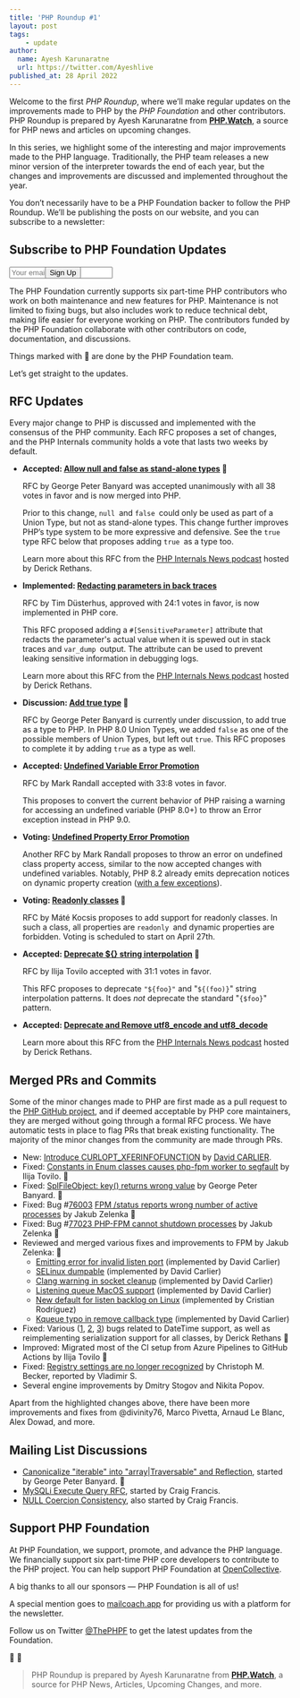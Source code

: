 ```yaml
---
title: 'PHP Roundup #1'
layout: post
tags:
    - update
author:
  name: Ayesh Karunaratne
  url: https://twitter.com/Ayeshlive
published_at: 28 April 2022
---
```


Welcome to the first _PHP Roundup_, where we’ll make regular updates on the improvements made to PHP by the _PHP Foundation_ and other contributors. PHP Roundup is prepared by Ayesh Karunaratne from **[PHP.Watch](https://php.watch)**, a source for PHP news and articles on upcoming changes.


In this series, we highlight some of the interesting and major improvements made to the PHP language. Traditionally, the PHP team releases a new minor version of the interpreter towards the end of each year, but the changes and improvements are discussed and implemented throughout the year.

You don’t necessarily have to be a PHP Foundation backer to follow the PHP Roundup. We’ll be publishing the posts on our website, and you can subscribe to a newsletter:


<div class="px-4 pt-3 pb-10 mb-6 border-b border-t -mx-4 border-gray-200">
    <div class="max-w-xl mx-auto">
        <h2 class="text-xl text-left inline-block font-semibold text-gray-800 mb-1">Subscribe to PHP Foundation Updates</h2>
        <form method="POST" action="https://php-foundation-mailcoach.com/subscribe/9be4e2bd-f9d8-475c-b00e-2dcc4cf90056" class="mt-2">
            <div class="flex items-center">
                <input placeholder="Your email address" type="email" class="w-full px-2 py-4 mr-2  bg-gray-100 shadow-inner rounded-md border border-gray-400 focus:outline-none" name="email" required>
                <button class="bg-[#7f52ff] text-gray-200 px-5 py-2 rounded shadow " style="margin-left: -7.8rem;">Sign Up</button>
            </div>
        </form>
    </div>
</div>


The PHP Foundation currently supports six part-time PHP contributors who work on both maintenance and new features for PHP. Maintenance is not limited to fixing bugs, but also includes work to reduce technical debt, making life easier for everyone working on PHP. The contributors funded by the PHP Foundation collaborate with other contributors on code, documentation, and discussions.

Things marked with 💜 are done by the PHP Foundation team.

Let’s get straight to the updates.


## RFC Updates

Every major change to PHP is discussed and implemented with the consensus of the PHP community. Each RFC proposes a set of changes, and the PHP Internals community holds a vote that lasts two weeks by default.



* **Accepted: [Allow null and false as stand-alone types](https://wiki.php.net/rfc/null-false-standalone-types) 💜**

  RFC by George Peter Banyard was accepted unanimously with all 38 votes in favor and is now merged into PHP.


  Prior to this change, `null `and `false `could only be used as part of a Union Type, but not as stand-alone types. This change further improves PHP’s type system to be more expressive and defensive. See the `true` type RFC below that proposes adding `true `as a type too.

  Learn more about this RFC from the [PHP Internals News podcast](https://phpinternals.news/99) hosted by Derick Rethans.



* **Implemented: [Redacting parameters in back traces](https://wiki.php.net/rfc/redact_parameters_in_back_traces)**

  RFC by Tim Düsterhus, approved with 24:1 votes in favor, is now implemented in PHP core.


  This RFC proposed adding a `#[SensitiveParameter]` attribute that redacts the parameter's actual value when it is spewed out in stack traces and `var_dump `output. The attribute can be used to prevent leaking sensitive information in debugging logs.

  Learn more about this RFC from the [PHP Internals News podcast](https://phpinternals.news/97) hosted by Derick Rethans.


* **Discussion: [Add true type](https://wiki.php.net/rfc/true-type) 💜**

  RFC by George Peter Banyard is currently under discussion, to add true as a type to PHP. In PHP 8.0 Union Types, we added `false` as one of the possible members of Union Types, but left out `true`. This RFC proposes to complete it by adding `true` as a type as well.


* **Accepted: [Undefined Variable Error Promotion](https://wiki.php.net/rfc/undefined_variable_error_promotion)**

  RFC by Mark Randall accepted with 33:8 votes in favor.


  This proposes to convert the current behavior of PHP raising a warning for accessing an undefined variable (PHP 8.0+) to throw an Error exception instead in PHP 9.0.


* **Voting: [Undefined Property Error Promotion](https://wiki.php.net/rfc/undefined_property_error_promotion)**

  Another RFC by Mark Randall proposes to throw an error on undefined class property access, similar to the now accepted changes with undefined variables. Notably, PHP 8.2 already emits deprecation notices on dynamic property creation ([with a few exceptions](https://php.watch/versions/8.2/dynamic-properties-deprecated#exempt)).


* **Voting: [Readonly classes](https://wiki.php.net/rfc/readonly_classes) 💜**

  RFC by Máté Kocsis proposes to add support for readonly classes. In such a class, all properties are `readonly `and dynamic properties are forbidden. Voting is scheduled to start on April 27th.

* **Accepted: [Deprecate ${} string interpolation](https://wiki.php.net/rfc/deprecate_dollar_brace_string_interpolation) 💜**

  RFC by Ilija Tovilo accepted with 31:1 votes in favor.


  This RFC proposes to deprecate `"${foo}"` and "`${(foo)}`" string interpolation patterns. It does _not_ deprecate the standard "`{$foo}`" pattern.


* **Accepted: [Deprecate and Remove utf8_encode and utf8_decode](https://wiki.php.net/rfc/remove_utf8_decode_and_utf8_encode)**

  Learn more about this RFC from the [PHP Internals News podcast](https://phpinternals.news/98) hosted by Derick Rethans.



## Merged PRs and Commits

Some of the minor changes made to PHP are first made as a pull request to the [PHP GitHub project](github.com/php/php-src), and if deemed acceptable by PHP core maintainers, they are merged without going through a formal RFC process. We have automatic tests in place to flag PRs that break existing functionality. The majority of the minor changes from the community are made through PRs.



* New: [Introduce CURLOPT_XFERINFOFUNCTION](https://github.com/php/php-src/pull/7823) by [David CARLIER](https://github.com/devnexen).
* Fixed: [Constants in Enum classes causes php-fpm worker to segfault](https://github.com/php/php-src/issues/8133) by Ilija Tovilo. 💜
* Fixed: [SplFileObject: key() returns wrong value](https://github.com/php/php-src/issues/8273) by George Peter Banyard. **💜**
* Fixed: Bug #[76003](https://bugs.php.net/bug.php?id=76003) [FPM /status reports wrong number of active processes](https://github.com/php/php-src/commit/33bb201b3eddbda0cc93c9cd1cb9adb4c77d0df2) by Jakub Zelenka **💜**
* Fixed: Bug #[77023 PHP-FPM cannot shutdown processes](https://github.com/php/php-src/commit/d8612fb6b7496a4f17e8250037a00b26623c1c77) by Jakub Zelenka **💜**
* Reviewed and merged various fixes and improvements to FPM by Jakub Zelenka: **💜**
	* [Emitting error for invalid listen port](https://github.com/php/php-src/commit/2874e5fa052d54affd31ed5eaf3e0d53c9116c93) (implemented by David Carlier)
	* [SELinux dumpable](https://github.com/php/php-src/commit/7bb2a9ff38b739d2143134b6ce0d9cc3dd9b78fe) (implemented by David Carlier)
	* [Clang warning in socket cleanup](https://github.com/php/php-src/commit/2f0918c638cbba0f5d36b9b2f3d0aa8cf95651c9) (implemented by David Carlier)
	* [Listening queue MacOS support](https://github.com/php/php-src/commit/7be195caa7589560d5e1a019e389850fdb5c8a1e) (implemented by David Carlier)
	* [New default for listen backlog on Linux](https://github.com/php/php-src/commit/1e562683cb995b9903f4d24ba9eb5bb89ae3fbfb) (implemented by Cristian Rodríguez)
	* [Kqueue typo in remove callback type](https://github.com/php/php-src/commit/ff90d42b8bc292bd7bfc532e29e5cdff242ee3e1) (implemented by David Carlier)
* Fixed: Various ([1](https://github.com/php/php-src/issues/7752), [2](https://github.com/php/php-src/issues/8101), [3](https://bugs.php.net/bug.php?id=81660)) bugs related to DateTime support, as well as reimplementing serialization support for all classes, by Derick Rethans 💜
* Improved: Migrated most of the CI setup from Azure Pipelines to GitHub Actions by Ilija Tovilo 💜
* Fixed: [Registry settings are no longer recognized](https://github.com/php/php-src/issues/8310) by Christoph M. Becker, reported by Vladimir S.
* Several engine improvements by Dmitry Stogov and Nikita Popov.

Apart from the highlighted changes above, there have been more improvements and fixes from @divinity76, Marco Pivetta, Arnaud Le Blanc, Alex Dowad, and more.


## Mailing List Discussions



* [Canonicalize "iterable" into "array|Traversable" and Reflection](https://externals.io/message/117577), started by George Peter Banyard. 💜
* [MySQLi Execute Query RFC](https://externals.io/message/117486), started by Craig Francis.
* [NULL Coercion Consistency](https://externals.io/message/117501), also started by Craig Francis.


## Support PHP Foundation

At PHP Foundation, we support, promote, and advance the PHP language. We financially support six part-time PHP core developers to contribute to the PHP project. You can help support PHP Foundation at [OpenCollective](https://opencollective.com/phpfoundation).

A big thanks to all our sponsors — PHP Foundation is all of us!

A special mention goes to [mailcoach.app](https://mailcoach.app/) for providing us with a platform for the newsletter.

Follow us on Twitter [@ThePHPF](https://twitter.com/thephpf) to get the latest updates from the Foundation.

💜️ 🐘

> PHP Roundup is prepared by Ayesh Karunaratne from **[PHP.Watch](https://php.watch)**, a source for PHP News, Articles, Upcoming Changes, and more.
